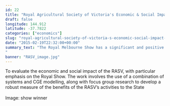 ```yaml
---
id: 22
title: "Royal Agricultural Society of Victoria's Economic & Social Impact Assessment"
draft: false
longitude: 144.912
latitude: -37.7822
categories: ["economics"]
slug: "royal-agricultural-society-of-victoria-s-economic-social-impact-assessment"
date: "2015-02-19T22:32:00+00:00"
summary_text: "The Royal Melbourne Show has a significant and positive effect on GSP
"
banner: "RASV_image.jpg"
---
```


<div>To evaluate the economic and social impact of the RASV, with particular emphasis on the Royal Show. The work involves the use of a combination of systems and CGE modelling, along with focus group research to develop a robust measure of the benefits of the RASV’s activities to the State<br><br><span class="wysiwyg-color-silver">Image: show winner</span></div><div><br></div>
